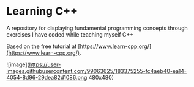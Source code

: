 # Learning C++

A repository for displaying fundamental programming concepts through exercises I have coded while teaching myself C++

Based on the free tutorial at [https://www.learn-cpp.org/](https://www.learn-cpp.org/).


![image](https://user-images.githubusercontent.com/99063625/183375255-fc4aeb40-ea14-4054-8d96-29dea82d1086.png 480x480)
